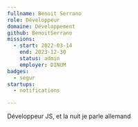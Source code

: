 ```yaml
---
fullname: Benoit Serrano
role: Développeur
domaine: Développement
github: BenoitSerrano
missions:
  - start: 2022-03-14
    end: 2023-12-30
    status: admin
    employer: DINUM
badges:
  - segur
startups:
  - notifications

---
```


Développeur JS, et la nuit je parle allemand
